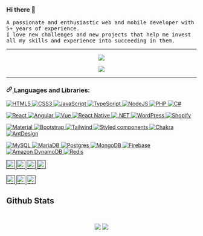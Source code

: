 ### Hi there 👋

<samp>
A passionate and enthusiastic web and mobile developer with 5+ years of experience.<br />
I love new challenges and new projects that help me invest all my skills and experience into succeeding in them.
</samp>
<hr />

<p align="center">
  <img src="https://github.com/rising-dragon401/rising-dragon401/main/Logo.gif" />
</p>

<p align="center">
  <a href="https://github.com/DenverCoder1/readme-typing-svg">
    <img src="https://readme-typing-svg.herokuapp.com/?lines=Full-Stack%20developer;5+%2B%20years%20of%20working%20experience;Being%20passionate%20and%20creative&center=true&width=380&height=45">
  </a>
</p>

<hr />

<h3>
  <a id="user-content-things-i-code-with" class="anchor" aria-hidden="true" href="#things-i-code-with">
    <svg class="octicon octicon-link" viewBox="0 0 16 16" version="1.1" width="16" height="16" aria-hidden="true"><path fill-rule="evenodd" d="M7.775 3.275a.75.75 0 001.06 1.06l1.25-1.25a2 2 0 112.83 2.83l-2.5 2.5a2 2 0 01-2.83 0 .75.75 0 00-1.06 1.06 3.5 3.5 0 004.95 0l2.5-2.5a3.5 3.5 0 00-4.95-4.95l-1.25 1.25zm-4.69 9.64a2 2 0 010-2.83l2.5-2.5a2 2 0 012.83 0 .75.75 0 001.06-1.06 3.5 3.5 0 00-4.95 0l-2.5 2.5a3.5 3.5 0 004.95 4.95l1.25-1.25a.75.75 0 00-1.06-1.06l-1.25 1.25a2 2 0 01-2.83 0z"></path></svg>
  </a>Languages and Libraries:
</h3>

<p>
  <a href="https://developer.mozilla.org/en-US/docs/Glossary/HTML5" rel="nofollow">
    <img alt="HTML5" src="https://img.shields.io/badge/HTML5-E34F26?style=for-the-badge&logo=html5&logoColor=white" data-canonical-src="https://img.shields.io/badge/HTML5-E34F26?style=for-the-badge&logo=html5&logoColor=white" style="max-width: 100%;"/>
  </a>
  <a href="https://developer.mozilla.org/en-US/docs/Web/CSS" rel="nofollow">
    <img alt="CSS3" src="https://img.shields.io/badge/CSS3-1572B6?style=for-the-badge&logo=css3&logoColor=white" data-canonical-src="https://img.shields.io/badge/CSS3-1572B6?style=for-the-badge&logo=css3&logoColor=white" style="max-width: 100%;"/>
  </a>
  <a href="https://developer.mozilla.org/en-US/docs/Web/JavaScript" rel="nofollow">
    <img alt="JavaScript" src="https://img.shields.io/badge/JavaScript-323330?style=for-the-badge&logo=javascript&logoColor=F7DF1E" data-canonical-src="https://img.shields.io/badge/JavaScript-323330?style=for-the-badge&logo=javascript&logoColor=F7DF1E" style="max-width: 100%;"/>
  </a>
  <a href="https://www.typescriptlang.org/" rel="nofollow">
    <img alt="TypeScript" src="https://img.shields.io/badge/TypeScript-007ACC?style=for-the-badge&logo=typescript&logoColor=white" data-canonical-src="https://img.shields.io/badge/TypeScript-007ACC?style=for-the-badge&logo=typescript&logoColor=white" style="max-width: 100%;"/>
  </a>
  <a href="https://nodejs.org/en/" rel="nofollow">
   <img alt="NodeJS" src="https://img.shields.io/badge/Node.js-339933?style=for-the-badge&logo=nodedotjs&logoColor=white" data-canonical-src="https://img.shields.io/badge/Node.js-339933?style=for-the-badge&logo=nodedotjs&logoColor=white" style="max-width: 100%;"/>
  </a>
  <a href="https://www.php.net/" rel="nofollow">
   <img alt="PHP" src="https://img.shields.io/badge/PHP-777BB4?style=for-the-badge&logo=php&logoColor=white" data-canonical-src="https://img.shields.io/badge/PHP-777BB4?style=for-the-badge&logo=php&logoColor=white" style="max-width: 100%;"/>
  </a>
  <a href="https://learn.microsoft.com/en-us/dotnet/csharp/tour-of-csharp/" rel="nofollow">
   <img alt="C#" src="https://img.shields.io/badge/C%23-239120?style=for-the-badge&logo=c-sharp&logoColor=white" data-canonical-src="	https://img.shields.io/badge/C%23-239120?style=for-the-badge&logo=c-sharp&logoColor=white" style="max-width: 100%;"/>
  </a>
</p>

<p>
  <a href="https://reactjs.org/" rel="nofollow">
    <img alt="React" src="https://img.shields.io/badge/React-20232A?style=for-the-badge&logo=react&logoColor=61DAFB" data-canonical-src="https://img.shields.io/badge/React-20232A?style=for-the-badge&logo=react&logoColor=61DAFB" style="max-width: 100%;"/>
  </a>
  <a href="https://angular.io/" rel="nofollow">
    <img alt="Angular" src="https://img.shields.io/badge/Angular-DD0031?style=for-the-badge&logo=angular&logoColor=white" data-canonical-src="https://img.shields.io/badge/Angular-DD0031?style=for-the-badge&logo=angular&logoColor=white" style="max-width: 100%;"/>
  </a>
  <a href="https://vuejs.org/" rel="nofollow">
    <img alt="Vue" src="https://img.shields.io/badge/Vue.js-35495E?style=for-the-badge&logo=vuedotjs&logoColor=4FC08D" data-canonical-src="https://img.shields.io/badge/Vue.js-35495E?style=for-the-badge&logo=vuedotjs&logoColor=4FC08D" style="max-width: 100%;"/>
  </a>
  <a href="https://reactnative.dev/" rel="nofollow">
    <img alt="React Native" src="https://img.shields.io/badge/react_native-%2320232a.svg?style=for-the-badge&logo=react&logoColor=%2361DAFB" data-canonical-src="https://img.shields.io/badge/react_native-%2320232a.svg?style=for-the-badge&logo=react&logoColor=%2361DAFB" style="max-width: 100%;"/>
  </a>
  <a href="https://dotnet.microsoft.com/" rel="nofollow">
    <img alt=".NET" src="https://img.shields.io/badge/.NET-512BD4?style=for-the-badge&logo=dotnet&logoColor=white" data-canonical-src="https://img.shields.io/badge/.NET-512BD4?style=for-the-badge&logo=dotnet&logoColor=white" style="max-width: 100%;"/>
  </a>
  <a href="https://wordpress.com/" rel="nofollow">
    <img alt="WordPress" src="https://img.shields.io/badge/Wordpress-21759B?style=for-the-badge&logo=wordpress&logoColor=white" data-canonical-src="https://img.shields.io/badge/Wordpress-21759B?style=for-the-badge&logo=wordpress&logoColor=white" style="max-width: 100%;"/>
  </a>
  <a href="https://www.shopify.com/" rel="nofollow">
    <img alt="Shopify" src="https://img.shields.io/badge/shopify-8DB543?style=for-the-badge&logo=Shopify&logoColor=white" data-canonical-src="https://img.shields.io/badge/shopify-8DB543?style=for-the-badge&logo=Shopify&logoColor=white" style="max-width: 100%;"/>
  </a>
</p>

<p>
  <a target="_blank" rel="noopener noreferrer" href="">
    <img src="https://img.shields.io/badge/Material%20UI-007FFF?style=for-the-badge&logo=mui&logoColor=white" alt="Material" data-canonical-src="https://img.shields.io/badge/Material%20UI-007FFF?style=for-the-badge&logo=mui&logoColor=white"/>
  </a>
  <a target="_blank" rel="noopener noreferrer" href="">
    <img src="https://img.shields.io/badge/Bootstrap-563D7C?style=for-the-badge&logo=bootstrap&logoColor=white" alt="Bootstrap" data-canonical-src="https://img.shields.io/badge/Bootstrap-563D7C?style=for-the-badge&logo=bootstrap&logoColor=white"/>
  </a>
  <a target="_blank" rel="noopener noreferrer" href="">
    <img src="https://img.shields.io/badge/Tailwind_CSS-38B2AC?style=for-the-badge&logo=tailwind-css&logoColor=white" alt="Tailwind" data-canonical-src="https://img.shields.io/badge/Tailwind_CSS-38B2AC?style=for-the-badge&logo=tailwind-css&logoColor=white"/>
  </a>
  <a target="_blank" rel="noopener noreferrer" href="">
    <img src="https://img.shields.io/badge/styled--components-DB7093?style=for-the-badge&logo=styled-components&logoColor=white" alt="Styled components" data-canonical-src="https://img.shields.io/badge/styled--components-DB7093?style=for-the-badge&logo=styled-components&logoColor=white"/>
  </a>
  <a target="_blank" rel="noopener noreferrer" href="">
    <img src="https://img.shields.io/badge/Chakra--UI-319795?style=for-the-badge&logo=chakra-ui&logoColor=white" alt="Chakra" data-canonical-src="https://img.shields.io/badge/Chakra--UI-319795?style=for-the-badge&logo=chakra-ui&logoColor=white"/>
  </a>
  <a target="_blank" rel="noopener noreferrer" href="">
    <img src="https://img.shields.io/badge/Ant%20Design-1890FF?style=for-the-badge&logo=antdesign&logoColor=white" alt="AntDesign" data-canonical-src="https://img.shields.io/badge/Ant%20Design-1890FF?style=for-the-badge&logo=antdesign&logoColor=white"/>
  </a>
</p>

<p>
  <a href="https://www.mysql.com/" rel="nofollow">
    <img alt="MySQL" src="https://img.shields.io/badge/MySQL-005C84?style=for-the-badge&logo=mysql&logoColor=white" data-canonical-src="https://img.shields.io/badge/MySQL-005C84?style=for-the-badge&logo=mysql&logoColor=white" style="max-width: 100%;"/>
  </a>
  <a href="https://mariadb.com/" rel="nofollow">
    <img alt="MariaDB" src="https://img.shields.io/badge/MariaDB-003545?style=for-the-badge&logo=mariadb&logoColor=white" data-canonical-src="https://img.shields.io/badge/MariaDB-003545?style=for-the-badge&logo=mariadb&logoColor=white" style="max-width: 100%;"/>
  </a>
  <a href="https://www.postgresql.org/" rel="nofollow">
    <img alt="Postgres" src="https://img.shields.io/badge/postgres-%23316192.svg?style=for-the-badge&logo=postgresql&logoColor=white" data-canonical-src="https://img.shields.io/badge/postgres-%23316192.svg?style=for-the-badge&logo=postgresql&logoColor=white" style="max-width: 100%;"/>
  </a>
  <a href="https://www.mongodb.com/" rel="nofollow">
    <img alt="MongoDB" src="https://img.shields.io/badge/MongoDB-4EA94B?style=for-the-badge&logo=mongodb&logoColor=white" data-canonical-src="https://img.shields.io/badge/MongoDB-4EA94B?style=for-the-badge&logo=mongodb&logoColor=white" style="max-width: 100%;"/>
  </a>
  <a href="https://firebase.google.com/" rel="nofollow">
    <img alt="Firebase" src="https://img.shields.io/badge/Firebase-039BE5?style=for-the-badge&logo=Firebase&logoColor=white" data-canonical-src="https://img.shields.io/badge/Firebase-039BE5?style=for-the-badge&logo=Firebase&logoColor=white" style="max-width: 100%;"/>
  </a>
  <a href="https://aws.amazon.com/dynamodb/" rel="nofollow">
    <img alt="Amazon DynamoDB" src="https://img.shields.io/badge/Amazon%20DynamoDB-4053D6?style=for-the-badge&logo=Amazon%20DynamoDB&logoColor=white" data-canonical-src="https://img.shields.io/badge/Amazon%20DynamoDB-4053D6?style=for-the-badge&logo=Amazon%20DynamoDB&logoColor=white" style="max-width: 100%;"/>
  </a>
  <a href="https://redis.io/" rel="nofollow">
    <img alt="Redis" src="https://img.shields.io/badge/redis-%23DD0031.svg?&style=for-the-badge&logo=redis&logoColor=white" data-canonical-src="https://img.shields.io/badge/redis-%23DD0031.svg?&style=for-the-badge&logo=redis&logoColor=white" style="max-width: 100%;"/>
  </a>
</p>

<p>
  <a target="_blank" rel="noopener noreferrer" href="">
    <img src="https://img.shields.io/badge/-Heroku-430098?style=flat&amp;logo=heroku" alt="Heroku" data-canonical-src="https://img.shields.io/badge/-Heroku-430098?style=flat&amp;logo=heroku" style="max-width: auto; height: 23px;"/>
  </a>
  <a target="_blank" rel="noopener noreferrer" href="">
    <img src="https://img.shields.io/badge/Vercel-000000?style=for-the-badge&logo=vercel&logoColor=white" alt="Vercel" data-canonical-src="https://img.shields.io/badge/Vercel-000000?style=for-the-badge&logo=vercel&logoColor=white" style="height:20px; max-width: auto; height: 23px;"/>
  </a>
  <a target="_blank" rel="noopener noreferrer" href="">
    <img src="https://img.shields.io/badge/-Netlify-00C7B7?style=for-the-badge&logo=netlify&logoColor=white" alt="Netlify" data-canonical-src="https://img.shields.io/badge/-Netlify-00C7B7?style=flat&amp;logo=netlify&amp;logoColor=white" style="max-width: auto; height: 23px;"/>
  </a>
  <a target="_blank" rel="noopener noreferrer" href="">
    <img src="https://img.shields.io/badge/Docker-100000?style=for-the-badge&logo=docker&logoColor=white" alt="Docker" data-canonical-src="https://img.shields.io/badge/Docker-100000?=flat&amp;logo=Docker&amp;logoColor=white" style="max-width: auto; height: 23px;"/>
  </a>
</p>

<p>
  <a target="_blank" rel="noopener noreferrer" href="">
    <img alt="JSON" src="https://img.shields.io/badge/json-5E5C5C?style=for-the-badge&logo=json&logoColor=white" data-canonical-src="https://img.shields.io/badge/json-5E5C5C?style=for-the-badge&logo=json&logoColor=white" style="max-width: auto; height: 23px;"/>
  </a>
  <a target="_blank" rel="noopener noreferrer" href="">
    <img alt="Google Analytics" src="https://img.shields.io/badge/Google%20Analytics-E37400?style=for-the-badge&logo=google%20analytics&logoColor=white" data-canonical-src="https://img.shields.io/badge/Google%20Analytics-E37400?style=for-the-badge&logo=google%20analytics&logoColor=white" style="max-width: auto; height: 23px;"/>
  </a>
  <a target="_blank" rel="noopener noreferrer" href="">
    <img alt="SAAS" src="https://img.shields.io/badge/Sass-CC6699?style=for-the-badge&logo=sass&logoColor=white" data-canonical-src="https://img.shields.io/badge/Sass-CC6699?style=for-the-badge&logo=sass&logoColor=white" style="max-width: auto; height: 23px;"/>
  </a>
</p>

## Github Stats

<br>
<p align = "center">
  <img src = "https://github-readme-stats.vercel.app/api?username=rising-dragon401&show_icons=true&&include_all_commits=true&count_private=true&theme=tokyonight&line_height=27">
  <img src = "https://github-readme-stats.vercel.app/api/top-langs/?username=rising-dragon401&langs_count=8&layout=compact&theme=tokyonight&include_all_commits=true&line_height=27">  
</p>
</details>
